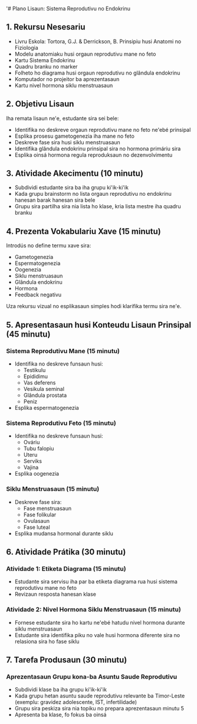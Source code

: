 '# Plano Lisaun: Sistema Reprodutivu no Endokrinu

## 1. Rekursu Nesesariu

- Livru Eskola: Tortora, G.J. & Derrickson, B. Prinsipiu husi Anatomi no Fiziologia
- Modelu anatomiaku husi orgaun reprodutivu mane no feto
- Kartu Sistema Endokrinu
- Quadru branku no marker
- Folheto ho diagrama husi orgaun reprodutivu no glândula endokrinu
- Komputador no projeitor ba aprezentasaun
- Kartu nivel hormona siklu menstruasaun

## 2. Objetivu Lisaun

Iha remata lisaun ne'e, estudante sira sei bele:
- Identifika no deskreve orgaun reprodutivu mane no feto ne'ebé prinsipal
- Esplika prosesu gametogenezia iha mane no feto
- Deskreve fase sira husi siklu menstruasaun
- Identifika glândula endokrinu prinsipal sira no hormona primáriu sira
- Esplika oinsá hormona regula reproduksaun no dezenvolvimentu

## 3. Atividade Akecimentu (10 minutu)

- Subdividi estudante sira ba iha grupu ki'ik-ki'ik
- Kada grupu brainstorm no lista orgaun reprodutivu no endokrinu hanesan barak hanesan sira bele
- Grupu sira partilha sira nia lista ho klase, kria lista mestre iha quadru branku

## 4. Prezenta Vokabulariu Xave (15 minutu)

Introdús no define termu xave sira:
- Gametogenezia
- Espermatogenezia
- Oogenezia
- Siklu menstruasaun
- Glândula endokrinu
- Hormona
- Feedback negativu

Uza rekursu vizual no esplikasaun simples hodi klarifika termu sira ne'e.

## 5. Apresentasaun husi Konteudu Lisaun Prinsipal (45 minutu)

### Sistema Reprodutivu Mane (15 minutu)
- Identifika no deskreve funsaun husi:
  - Testikulu
  - Epididimu
  - Vas deferens
  - Vesikula seminal
  - Glândula prostata
  - Peniz
- Esplika espermatogenezia

### Sistema Reprodutivu Feto (15 minutu)
- Identifika no deskreve funsaun husi:
  - Ováriu
  - Tubu falopiu
  - Uteru
  - Serviks
  - Vajina
- Esplika oogenezia

### Siklu Menstruasaun (15 minutu)
- Deskreve fase sira:
  - Fase menstruasaun
  - Fase folikular
  - Ovulasaun
  - Fase luteal
- Esplika mudansa hormonal durante siklu

## 6. Atividade Prátika (30 minutu)

### Atividade 1: Etiketa Diagrama (15 minutu)
- Estudante sira servisu iha par ba etiketa diagrama rua husi sistema reprodutivu mane no feto
- Revizaun resposta hanesan klase

### Atividade 2: Nivel Hormona Siklu Menstruasaun (15 minutu)
- Fornese estudante sira ho kartu ne'ebé hatudu nivel hormona durante siklu menstruasaun
- Estudante sira identifika piku no vale husi hormona diferente sira no relasiona sira ho fase siklu

## 7. Tarefa Produsaun (30 minutu)

### Aprezentasaun Grupu kona-ba Asuntu Saude Reprodutivu
- Subdividi klase ba iha grupu ki'ik-ki'ik
- Kada grupu hetan asuntu saude reprodutivu relevante ba Timor-Leste (exemplu: gravidez adolescente, IST, infertilidade)
- Grupu sira peskiza sira nia topiku no prepara aprezentasaun minutu 5
- Apresenta ba klase, fo fokus ba oinsá